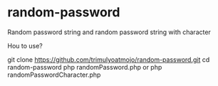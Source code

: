 # random-password
Random password string and random password string with character


Hou to use?

git clone https://github.com/trimulyoatmojo/random-password.git
cd random-password
php randomPassword.php
  or
php randomPasswordCharacter.php
